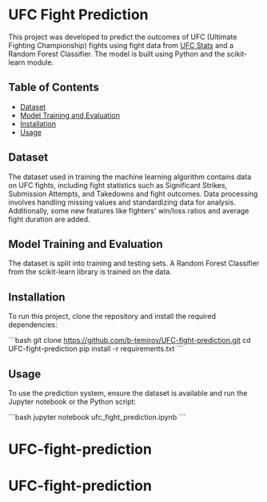 # UFC Fight Prediction

This project was developed to predict the outcomes of UFC (Ultimate Fighting Championship) fights using fight data from [UFC Stats](http://www.ufcstats.com/statistics/events/completed) and a Random Forest Classifier. The model is built using Python and the scikit-learn module.

## Table of Contents

- [Dataset](#dataset)
- [Model Training and Evaluation](#model-training-and-evaluation)
- [Installation](#installation)
- [Usage](#usage)

## Dataset

The dataset used in training the machine learning algorithm contains data on UFC fights, including fight statistics such as Significant Strikes, Submission Attempts, and Takedowns and fight outcomes. Data processing involves handling missing values and standardizing data for analysis. Additionally, some new features like fighters' win/loss ratios and average fight duration are added.

## Model Training and Evaluation

The dataset is split into training and testing sets. A Random Forest Classifier from the scikit-learn library is trained on the data.

## Installation

To run this project, clone the repository and install the required dependencies:

\`\`\`bash
git clone https://github.com/b-temirov/UFC-fight-prediction.git
cd UFC-fight-prediction
pip install -r requirements.txt
\`\`\`

## Usage

To use the prediction system, ensure the dataset is available and run the Jupyter notebook or the Python script:

\`\`\`bash
jupyter notebook ufc_fight_prediction.ipynb
\`\`\`
# UFC-fight-prediction
# UFC-fight-prediction
